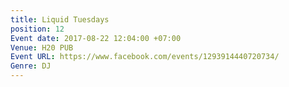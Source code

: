 ```yaml
---
title: Liquid Tuesdays
position: 12
Event date: 2017-08-22 12:04:00 +07:00
Venue: H20 PUB
Event URL: https://www.facebook.com/events/1293914440720734/
Genre: DJ
---
```


